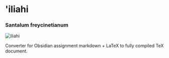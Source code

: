 # 'iliahi
<h3>Santalum freycinetianum</h3>

![iliahi](https://github.com/user-attachments/assets/a6cfbe7c-731a-47f8-ada7-e5478a5d9d92)


Converter for Obsidian assignment markdown + LaTeX to fully compiled TeX document.